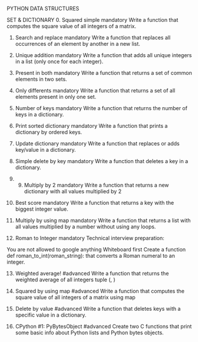 PYTHON DATA STRUCTURES

SET & DICTIONARY
0. Squared simple
mandatory
Write a function that computes the square value of all integers of a matrix.

1. Search and replace
mandatory
Write a function that replaces all occurrences of an element by another in a new list.

2. Unique addition
mandatory
Write a function that adds all unique integers in a list (only once for each integer).

3. Present in both
mandatory
Write a function that returns a set of common elements in two sets.

4. Only differents
mandatory
Write a function that returns a set of all elements present in only one set.

5. Number of keys
mandatory
Write a function that returns the number of keys in a dictionary.

6. Print sorted dictionary
mandatory
Write a function that prints a dictionary by ordered keys.

7. Update dictionary
mandatory
Write a function that replaces or adds key/value in a dictionary.

8. Simple delete by key
mandatory
Write a function that deletes a key in a dictionary.

9. 9. Multiply by 2
mandatory
Write a function that returns a new dictionary with all values multiplied by 2

10. Best score
mandatory
Write a function that returns a key with the biggest integer value.

11. Multiply by using map
mandatory
Write a function that returns a list with all values multiplied by a number without using any loops.

12. Roman to Integer
mandatory
Technical interview preparation:

You are not allowed to google anything
Whiteboard first
Create a function def roman_to_int(roman_string): that converts a Roman numeral to an integer.

13. Weighted average!
#advanced
Write a function that returns the weighted average of all integers tuple (<score>, <weight>)

14. Squared by using map
#advanced
Write a function that computes the square value of all integers of a matrix using map

15. Delete by value
#advanced
Write a function that deletes keys with a specific value in a dictionary.

16. CPython #1: PyBytesObject
#advanced
Create two C functions that print some basic info about Python lists and Python bytes objects.

